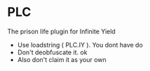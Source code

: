 # PLC
The prison life plugin for Infinite Yield

- Use loadstring ( PLC.IY ). You dont have do
- Don't deobfuscate it. ok
- Also don't claim it as your own
